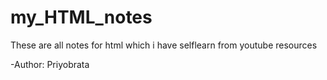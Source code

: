 # my_HTML_notes
These are all notes for html which i have selflearn from youtube resources

-Author: Priyobrata
